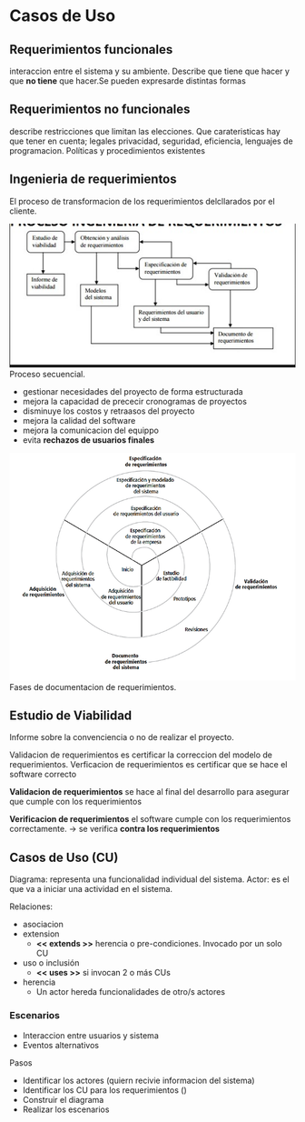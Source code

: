 # Casos de Uso

## Requerimientos funcionales
interaccion entre el sistema y su ambiente. Describe que tiene que hacer y que **no tiene** que hacer.Se pueden expresarde distintas formas


## Requerimientos no funcionales
describe restricciones que limitan las elecciones. Que carateristicas hay que tener en cuenta; legales privacidad, seguridad, eficiencia, lenguajes de programacion. Políticas y procedimientos existentes

## Ingenieria de requerimientos
El proceso de transformacion de los requerimientos delcllarados por el cliente.

![alt text](doc_de_req.png)
Proceso secuencial.

- gestionar necesidades del proyecto de forma estructurada
- mejora la capacidad de prececir cronogramas de proyectos
- disminuye los costos y retraasos del proyecto
- mejora la calidad del software
- mejora la comunicacion del equippo
- evita **rechazos de usuarios finales**

![alt text](espec_de_req.png)
Fases de documentacion de requerimientos.

## Estudio de Viabilidad

Informe sobre la convenciencia o no de realizar el proyecto.

Validacion de requerimientos es certificar la correccion del modelo de requerimientos.
Verficacion de requerimientos es certificar que se hace el software correcto

**Validacion de requerimientos** se hace al final del desarrollo para asegurar que cumple con los requerimientos

**Verificacion de requerimientos** el software cumple con los requerimientos correctamente. -> se verifica **contra los requerimientos**

## Casos de Uso (CU)

Diagrama: representa una funcionalidad individual del sistema.
Actor: es el que va a iniciar una actividad en el sistema.

Relaciones:
  - asociacion
  - extension
    - **<< extends >>** herencia o pre-condiciones. Invocado por un solo CU
  - uso o inclusión
    - **<< uses >>** si invocan 2 o más CUs
  - herencia
    - Un actor hereda funcionalidades de otro/s actores

### Escenarios

- Interaccion entre usuarios y sistema
- Eventos alternativos

Pasos
- Identificar los actores (quiern recivie informacion del sistema)
- Identificar los CU para los requerimientos ()
- Construir el diagrama
- Realizar los escenarios